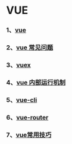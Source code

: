 # VUE

### 1、[vue](/VUE/vue)

### 2、[vue 常见问题](/VUE/vue常见问题)

### 3、[vuex](/VUE/vuex)

### 4、[vue 内部运行机制](/VUE/vue内部运行机制)

### 5、[vue-cli](/VUE/vue-cli)

### 6、[vue-router](/VUE/vue-router)

### 7、[vue常用技巧](/VUE/vue常用技巧)
